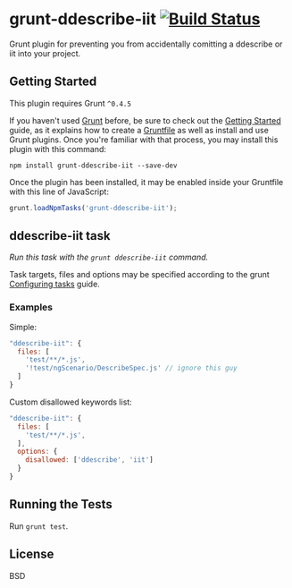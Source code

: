 # grunt-ddescribe-iit [![Build Status](https://secure.travis-ci.org/btford/grunt-ddescribe-iit.png?branch=master)](http://travis-ci.org/btford/grunt-ddescribe-iit)

Grunt plugin for preventing you from accidentally comitting a ddescribe or iit into your project.

## Getting Started
This plugin requires Grunt `^0.4.5`

If you haven't used [Grunt](http://gruntjs.com/) before, be sure to check out the [Getting Started](http://gruntjs.com/getting-started) guide, as it explains how to create a [Gruntfile](http://gruntjs.com/sample-gruntfile) as well as install and use Grunt plugins. Once you're familiar with that process, you may install this plugin with this command:

```shell
npm install grunt-ddescribe-iit --save-dev
```

Once the plugin has been installed, it may be enabled inside your Gruntfile with this line of JavaScript:

```js
grunt.loadNpmTasks('grunt-ddescribe-iit');
```

## ddescribe-iit task
_Run this task with the `grunt ddescribe-iit` command._

Task targets, files and options may be specified according to the grunt [Configuring tasks](http://gruntjs.com/configuring-tasks) guide.

### Examples

Simple:

```js
"ddescribe-iit": {
  files: [
    'test/**/*.js',
    '!test/ngScenario/DescribeSpec.js' // ignore this guy
  ]
}
```

Custom disallowed keywords list:

```js
"ddescribe-iit": {
  files: [
    'test/**/*.js',
  ],
  options: {
    disallowed: ['ddescribe', 'iit']
  }
}
```

## Running the Tests
Run `grunt test`.

## License
BSD